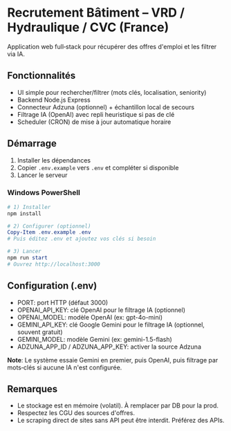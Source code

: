 # Recrutement Bâtiment – VRD / Hydraulique / CVC (France)

Application web full‑stack pour récupérer des offres d'emploi et les filtrer via IA.

## Fonctionnalités
- UI simple pour rechercher/filtrer (mots clés, localisation, seniority)
- Backend Node.js Express
- Connecteur Adzuna (optionnel) + échantillon local de secours
- Filtrage IA (OpenAI) avec repli heuristique si pas de clé
- Scheduler (CRON) de mise à jour automatique horaire

## Démarrage
1. Installer les dépendances
2. Copier `.env.example` vers `.env` et compléter si disponible
3. Lancer le serveur

### Windows PowerShell
```powershell
# 1) Installer
npm install

# 2) Configurer (optionnel)
Copy-Item .env.example .env
# Puis éditez .env et ajoutez vos clés si besoin

# 3) Lancer
npm run start
# Ouvrez http://localhost:3000
```

## Configuration (.env)
- PORT: port HTTP (défaut 3000)
- OPENAI_API_KEY: clé OpenAI pour le filtrage IA (optionnel)
- OPENAI_MODEL: modèle OpenAI (ex: gpt-4o-mini)
- GEMINI_API_KEY: clé Google Gemini pour le filtrage IA (optionnel, souvent gratuit)
- GEMINI_MODEL: modèle Gemini (ex: gemini-1.5-flash)
- ADZUNA_APP_ID / ADZUNA_APP_KEY: activer la source Adzuna

**Note**: Le système essaie Gemini en premier, puis OpenAI, puis filtrage par mots‑clés si aucune IA n'est configurée.

## Remarques
- Le stockage est en mémoire (volatil). À remplacer par DB pour la prod.
- Respectez les CGU des sources d'offres.
- Le scraping direct de sites sans API peut être interdit. Préférez des APIs.

